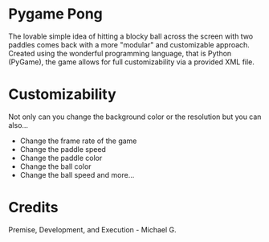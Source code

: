 # Pygame Pong
The lovable simple idea of hitting a blocky ball across the screen with two paddles comes back with a more "modular" and customizable approach. Created using the wonderful programming language, that is Python (PyGame), the game allows for full customizability via a provided XML file.

# Customizability
Not only can you change the background color or the resolution but you can also...
- Change the frame rate of the game
- Change the paddle speed
- Change the paddle color
- Change the ball color
- Change the ball speed
and more...

# Credits
Premise, Development, and Execution - Michael G.
